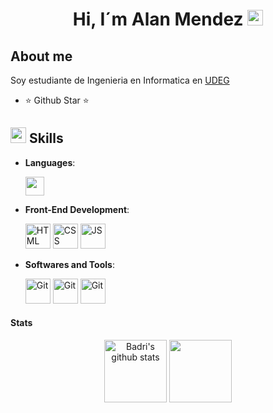 ### <h1 align="center">Hi, I´m Alan Mendez <img src="https://media.giphy.com/media/hvRJCLFzcasrR4ia7z/giphy.gif" width="25px"></h1> 


##  About me
Soy estudiante de Ingenieria en Informatica en [UDEG](https://www.udg.mx/es)

- ⭐ Github Star ⭐ 


## <img src="https://media2.giphy.com/media/QssGEmpkyEOhBCb7e1/giphy.gif?cid=ecf05e47a0n3gi1bfqntqmob8g9aid1oyj2wr3ds3mg700bl&rid=giphy.gif" width ="25"> Skills 
<p align="center">

- **Languages**:
    
    <img src = 'https://github.com/MarikIshtar007/MarikIshtar007/blob/master/images/cpp.svg' width='30'/>
  
- **Front-End Development**:

   <img src="https://user-images.githubusercontent.com/64439609/212556407-f122dc0e-901c-4df7-960f-29a3b52c5349.png" width="40" height="40" alt="HTML" />
   <img src="https://user-images.githubusercontent.com/64439609/212556203-47a51702-fec1-4275-bafb-6afdea15b092.png" width="40" height="40" alt="CSS" />
   <img src="https://user-images.githubusercontent.com/64439609/212556085-e6f8391a-6f25-43d5-8bfe-818167047cfb.png" width="40" height="40" alt="JS"/>

- **Softwares and Tools**:

    <img src="https://user-images.githubusercontent.com/64439609/212556685-de9a7c04-31b0-43b6-af39-7c82ac13b321.png" width="40" height="40" alt="Git"/>
    <img src="https://user-images.githubusercontent.com/64439609/212556741-81407849-82c8-4926-854f-820e8a644375.png" width="40" height="40" alt="Git"/>
    <img src="https://user-images.githubusercontent.com/64439609/212556802-77a65ec1-aa71-4272-b603-1a57d1914678.png" width="40" height="40" alt="Git"/>


#### Stats
<p align="center">
<img height="100em" src="https://github-readme-stats.anuraghazra1.vercel.app/api?username=AlanMV0408&show_icons=true&include_all_commits=true&theme=onedark" alt="Badri's github stats" /> 

<img height="100em" src="https://github-readme-stats.anuraghazra1.vercel.app/api/top-langs/?username=AlanMV0408&layout=compact&theme=onedark" />



  


  

